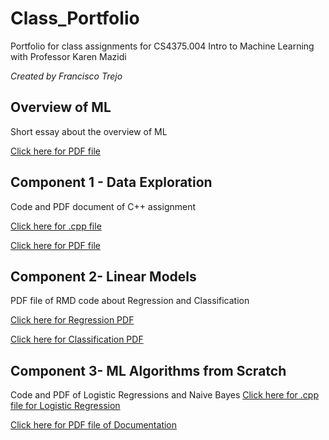 # Class_Portfolio
Portfolio for class assignments for CS4375.004 Intro to Machine Learning with Professor Karen Mazidi

*Created by Francisco Trejo*

## Overview of ML
Short essay about the overview of ML

[Click here for PDF file](ftrejo_CS4375.004_overview_of_ml.pdf)

## Component 1 - Data Exploration 
Code and PDF document of C++ assignment

[Click here for .cpp file](ftrejo_comp1_dataexploration.cpp)

[Click here for PDF file](ftrejo_CS4375.004_PortfolioComponent1_Data_Exploration.pdf)

## Component 2- Linear Models
PDF file of RMD code about Regression and Classification

[Click here for Regression PDF](Regression.pdf)

[Click here for Classification PDF](Classification.pdf)

## Component 3- ML Algorithms from Scratch
Code and PDF of Logistic Regressions and Naive Bayes 
[Click here for .cpp file for Logistic Regression](LogisticRegression.cpp)

[Click here for PDF file of Documentation](ftrejo_CS4375.004_PortfolioComponent3_MLScratch.pdf)
